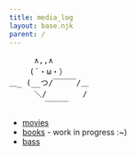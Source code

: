 ```yaml
---
title: media_log
layout: base.njk
parent: /
---
```


<pre class="ascii">
　 　 ∧,,∧
　　 (´・ω・）
＿_ (__つ/￣￣￣/＿ 
　 　 ＼/　　　　 / 
　　　　 ￣￣￣ 　　
</pre>

- [movies](/logs/movies)
- [books](/logs/books) - work in progress :~)
- [bass](/logs/bass)